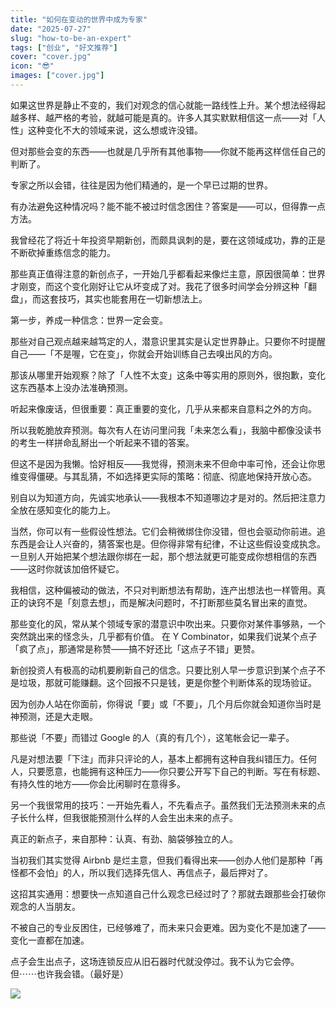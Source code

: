 ```yaml
---
title: "如何在变动的世界中成为专家"
date: "2025-07-27"
slug: "how-to-be-an-expert"
tags: ["创业", "好文推荐"]
cover: "cover.jpg"
icon: "😎"
images: ["cover.jpg"]
---
```

如果这世界是静止不变的，我们对观念的信心就能一路线性上升。某个想法经得起越多样、越严格的考验，就越可能是真的。许多人其实默默相信这一点——对「人性」这种变化不大的领域来说，这么想或许没错。



但对那些会变的东西——也就是几乎所有其他事物——你就不能再这样信任自己的判断了。



专家之所以会错，往往是因为他们精通的，是一个早已过期的世界。



有办法避免这种情况吗？能不能不被过时信念困住？答案是——可以，但得靠一点方法。



我曾经花了将近十年投资早期新创，而颇具讽刺的是，要在这领域成功，靠的正是不断砍掉重练信念的能力。



那些真正值得注意的新创点子，一开始几乎都看起来像烂主意，原因很简单：世界才刚变，而这个变化刚好让它从坏变成了对。我花了很多时间学会分辨这种「翻盘」，而这套技巧，其实也能套用在一切新想法上。



第一步，养成一种信念：世界一定会变。



那些对自己观点越来越笃定的人，潜意识里其实是认定世界静止。只要你不时提醒自己——「不是喔，它在变」，你就会开始训练自己去嗅出风的方向。



那该从哪里开始观察？除了「人性不太变」这条中等实用的原则外，很抱歉，变化这东西基本上没办法准确预测。



听起来像废话，但很重要：真正重要的变化，几乎从来都来自意料之外的方向。



所以我乾脆放弃预测。每次有人在访问里问我「未来怎么看」，我脑中都像没读书的考生一样拼命乱掰出一个听起来不错的答案。



但这不是因为我懒。恰好相反——我觉得，预测未来不但命中率可怜，还会让你思维变得僵硬。与其乱猜，不如选择更实际的策略：彻底、彻底地保持开放心态。



别自以为知道方向，先诚实地承认——我根本不知道哪边才是对的。然后把注意力全放在感知变化的能力上。



当然，你可以有一些假设性想法。它们会稍微绑住你没错，但也会驱动你前进。追东西是会让人兴奋的，猜答案也是。但你得非常有纪律，不让这些假设变成执念。
一旦别人开始把某个想法跟你绑在一起，那个想法就更可能变成你想相信的东西——这时你就该加倍怀疑它。



我相信，这种偏被动的做法，不只对判断想法有帮助，连产出想法也一样管用。真正的诀窍不是「刻意去想」，而是解决问题时，不打断那些莫名冒出来的直觉。



那些变化的风，常从某个领域专家的潜意识中吹出来。只要你对某件事够熟，一个突然跳出来的怪念头，几乎都有价值。
在 Y Combinator，如果我们说某个点子「疯了点」，那通常是称赞——搞不好还比「这点子不错」更赞。



新创投资人有极高的动机要刷新自己的信念。只要比别人早一步意识到某个点子不是垃圾，那就可能赚翻。这个回报不只是钱，更是你整个判断体系的现场验证。



因为创办人站在你面前，你得说「要」或「不要」，几个月后你就会知道你当时是神预测，还是大走眼。



那些说「不要」而错过 Google 的人（真的有几个），这笔帐会记一辈子。



凡是对想法要「下注」而非只评论的人，基本上都拥有这种自我纠错压力。任何人，只要愿意，也能拥有这种压力——你只要公开写下自己的判断。写在有标题、有持久性的地方——你会比闲聊时在意得多。



另一个我很常用的技巧：一开始先看人，不先看点子。虽然我们无法预测未来的点子长什么样，但我很能预测什么样的人会生出未来的点子。



真正的新点子，来自那种：认真、有劲、脑袋够独立的人。



当初我们其实觉得 Airbnb 是烂主意，但我们看得出来——创办人他们是那种「再怪都不会怕」的人，所以我们选择先信人、再信点子，最后押对了。



这招其实通用：想要快一点知道自己什么观念已经过时了？那就去跟那些会打破你观念的人当朋友。



不被自己的专业反困住，已经够难了，而未来只会更难。因为变化不是加速了——变化一直都在加速。



点子会生出点子，这场连锁反应从旧石器时代就没停过。我不认为它会停。
但⋯⋯也许我会错。（最好是）




![](https://prod-files-secure.s3.us-west-2.amazonaws.com/112d0858-5090-4d34-a606-b75eb8d65fd2/46476355-9cf3-4e99-9b7a-3531bc426380/1000202064.png?X-Amz-Algorithm=AWS4-HMAC-SHA256&X-Amz-Content-Sha256=UNSIGNED-PAYLOAD&X-Amz-Credential=ASIAZI2LB466RVX5BZTH%2F20250917%2Fus-west-2%2Fs3%2Faws4_request&X-Amz-Date=20250917T194251Z&X-Amz-Expires=3600&X-Amz-Security-Token=IQoJb3JpZ2luX2VjEDEaCXVzLXdlc3QtMiJHMEUCIChVY7RnQCkDSGenCbxHcdITJca%2B0aHYWs9iSeO8dewvAiEA3k3seoDgsFpsbxyn7dXRTG%2Fi1lIh1ML9gTnSgGJl2OUqiAQIqv%2F%2F%2F%2F%2F%2F%2F%2F%2F%2FARAAGgw2Mzc0MjMxODM4MDUiDJ5Xa0tRGHBu4%2FfNLyrcA%2FUhrRA%2BoG3pTbq07LfAOwIqVyJl3OXOxq5568yYrU1RD%2FpW7IQGu4cbyt0mFOzAUQm2BsztgWvsk%2FK4h8Gfg23GAYAwXMkjmrlLsHPNIayaej4geXnQT6QfXhuLxyLded5meHCIc%2FPFLBrk5SqIx8FSUXU2vQrTTbFShuVe03VH47Anfo72R52WvepsE57MHPYiBhYgRf%2FUIilFm9EJjVCDj3KxQ7r1HLK10G8gKSv5yRWbMt7QyVKnIHMjEgbAF6bXN7XikkUwU47kgyPSKj1TfzLlleLVeozzsPuttIfo%2F28%2BmovyUMBPoGQvrkeUT8ZaeoVIdXf%2Fdf0eraEwB5lkN1SQzwm8Yd7YYFk6TwnBitzM5kEblSkXmM%2BtgtUU7PBru9tmQNHj0sGvfYYR1JDtaRiZaHN55YHqlJHSd%2F6y%2FF6RgBDjJzQ2PaATkbpoVswmDP1PRQO6Tp%2FqiXJg4ZOtd9k9VbW%2FWjlfNhByoiks%2BoW3B8zuvVDPQEHpfyoS%2FfcUyad4uoj1MQsQXa7WX1HKR8WEt8H2UUJgT47eIDbwPT%2BPAcc%2Ft4mwRHVWgOOf1mbC61Nz9DbfSPWMjQGAwZZcKLYDXCI0hQfPD9%2Fe4yrcp4QgC5Vv0c3QVAwtMPnWq8YGOqUBmoWuCZv2tMAsTbret90JYVRIGoyNOAOy7wET3CWyhaQJQ96xVO8RyKy6hzM9laqG9FpDNCp2wME0RogEOYyvhWxbtXb%2FNewALfYq6BRtBXJWT4nSUNs8fzEls7k5dlzVyG3WXRH0A61LOeKfxCduQZwQV8pbM5Fljkj48ZOt%2B3BO8QXk578CXJbklfzZesrdKJtmdhVb31YB5lAMUyQNAUHKzQaE&X-Amz-Signature=67172ee9647c274082c836b0333b400882e9a7f28460f6494c58737f5730bd47&X-Amz-SignedHeaders=host&x-amz-checksum-mode=ENABLED&x-id=GetObject)

